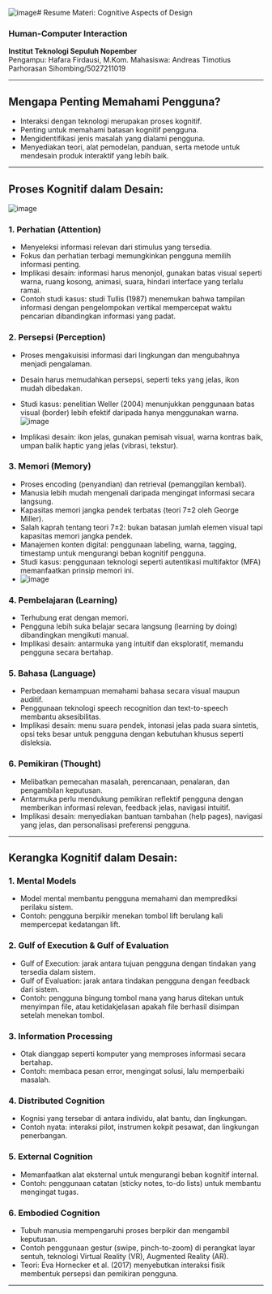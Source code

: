![image](https://github.com/user-attachments/assets/a0a53eb6-f848-4f10-8dd3-80a09ebcbd49)# Resume Materi: Cognitive Aspects of Design

### Human-Computer Interaction  
**Institut Teknologi Sepuluh Nopember**  
Pengampu: Hafara Firdausi, M.Kom.
Mahasiswa: Andreas Timotius Parhorasan Sihombing/5027211019

---

## Mengapa Penting Memahami Pengguna?
- Interaksi dengan teknologi merupakan proses kognitif.
- Penting untuk memahami batasan kognitif pengguna.
- Mengidentifikasi jenis masalah yang dialami pengguna.
- Menyediakan teori, alat pemodelan, panduan, serta metode untuk mendesain produk interaktif yang lebih baik.

---

## Proses Kognitif dalam Desain:
![image](https://github.com/user-attachments/assets/3b1b26af-7c5c-4d8e-97c3-caa2122aef1a)

### 1. Perhatian (Attention)
- Menyeleksi informasi relevan dari stimulus yang tersedia.
- Fokus dan perhatian terbagi memungkinkan pengguna memilih informasi penting.
- Implikasi desain: informasi harus menonjol, gunakan batas visual seperti warna, ruang kosong, animasi, suara, hindari interface yang terlalu ramai.
- Contoh studi kasus: studi Tullis (1987) menemukan bahwa tampilan informasi dengan pengelompokan vertikal mempercepat waktu pencarian dibandingkan informasi yang padat.

### 2. Persepsi (Perception)
- Proses mengakuisisi informasi dari lingkungan dan mengubahnya menjadi pengalaman.
- Desain harus memudahkan persepsi, seperti teks yang jelas, ikon mudah dibedakan.
- Studi kasus: penelitian Weller (2004) menunjukkan penggunaan batas visual (border) lebih efektif daripada hanya menggunakan warna.
![image](https://github.com/user-attachments/assets/724ee110-f887-4d36-8617-029993693ab1)

- Implikasi desain: ikon jelas, gunakan pemisah visual, warna kontras baik, umpan balik haptic yang jelas (vibrasi, tekstur).

### 3. Memori (Memory)
- Proses encoding (penyandian) dan retrieval (pemanggilan kembali).
- Manusia lebih mudah mengenali daripada mengingat informasi secara langsung.
- Kapasitas memori jangka pendek terbatas (teori 7±2 oleh George Miller).
- Salah kaprah tentang teori 7±2: bukan batasan jumlah elemen visual tapi kapasitas memori jangka pendek.
- Manajemen konten digital: penggunaan labeling, warna, tagging, timestamp untuk mengurangi beban kognitif pengguna.
- Studi kasus: penggunaan teknologi seperti autentikasi multifaktor (MFA) memanfaatkan prinsip memori ini.
- ![image](https://github.com/user-attachments/assets/eb908de2-b92f-4ab8-83e7-c01c783ad7f7)


### 4. Pembelajaran (Learning)
- Terhubung erat dengan memori.
- Pengguna lebih suka belajar secara langsung (learning by doing) dibandingkan mengikuti manual.
- Implikasi desain: antarmuka yang intuitif dan eksploratif, memandu pengguna secara bertahap.

### 5. Bahasa (Language)
- Perbedaan kemampuan memahami bahasa secara visual maupun auditif.
- Penggunaan teknologi speech recognition dan text-to-speech membantu aksesibilitas.
- Implikasi desain: menu suara pendek, intonasi jelas pada suara sintetis, opsi teks besar untuk pengguna dengan kebutuhan khusus seperti disleksia.

### 6. Pemikiran (Thought)
- Melibatkan pemecahan masalah, perencanaan, penalaran, dan pengambilan keputusan.
- Antarmuka perlu mendukung pemikiran reflektif pengguna dengan memberikan informasi relevan, feedback jelas, navigasi intuitif.
- Implikasi desain: menyediakan bantuan tambahan (help pages), navigasi yang jelas, dan personalisasi preferensi pengguna.

---

## Kerangka Kognitif dalam Desain:
### 1. Mental Models
- Model mental membantu pengguna memahami dan memprediksi perilaku sistem.
- Contoh: pengguna berpikir menekan tombol lift berulang kali mempercepat kedatangan lift.

### 2. Gulf of Execution & Gulf of Evaluation
- Gulf of Execution: jarak antara tujuan pengguna dengan tindakan yang tersedia dalam sistem.
- Gulf of Evaluation: jarak antara tindakan pengguna dengan feedback dari sistem.
- Contoh: pengguna bingung tombol mana yang harus ditekan untuk menyimpan file, atau ketidakjelasan apakah file berhasil disimpan setelah menekan tombol.

### 3. Information Processing
- Otak dianggap seperti komputer yang memproses informasi secara bertahap.
- Contoh: membaca pesan error, mengingat solusi, lalu memperbaiki masalah.

### 4. Distributed Cognition
- Kognisi yang tersebar di antara individu, alat bantu, dan lingkungan.
- Contoh nyata: interaksi pilot, instrumen kokpit pesawat, dan lingkungan penerbangan.

### 5. External Cognition
- Memanfaatkan alat eksternal untuk mengurangi beban kognitif internal.
- Contoh: penggunaan catatan (sticky notes, to-do lists) untuk membantu mengingat tugas.

### 6. Embodied Cognition
- Tubuh manusia mempengaruhi proses berpikir dan mengambil keputusan.
- Contoh penggunaan gestur (swipe, pinch-to-zoom) di perangkat layar sentuh, teknologi Virtual Reality (VR), Augmented Reality (AR).
- Teori: Eva Hornecker et al. (2017) menyebutkan interaksi fisik membentuk persepsi dan pemikiran pengguna.

---

